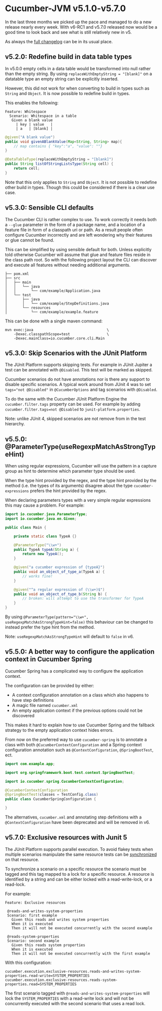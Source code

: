 Cucumber-JVM v5.1.0-v5.7.0
==========================

In the last three months we picked up the pace and managed to do a new
release nearly every week. With v6-RC1 and v5.7.0 released now would be a good time
to look back and see what is still relatively new in v5.

As always the [full changelog] can be in its usual place. 

[full changelog]:           ../CHANGELOG.md


v5.2.0: Redefine build in data table types
------------------------------------------

In v5.0.0 empty cells in a data table would be transformed into null rather than
the empty string. By using `replaceWithEmptyString = "[blank]"` on a
datatable type an empty string can be explicitly inserted.  

However, this did not work for when converting to build in types such as `String`
and `Object`. It is now possible to redefine build in types.  

This enables the following:

```gherkin
Feature: Whitespace
  Scenario: Whitespace in a table
   Given a blank value
     | key | value   |
     | a   | [blank] |
```

```java
@given("A blank value")
public void givenABlankValue(Map<String, String> map){
    // map contains { "key":"a", "value": ""}
}

@DataTableType(replaceWithEmptyString = "[blank]")
public String listOfStringListsType(String cell) {
    return cell;
}
```

Note that this only applies to `String` and `Object`. It is not possible to
redefine other build in types. Though this could be considered if there is a
clear use case.

v5.3.0: Sensible CLI defaults
-----------------------------

The Cucumber CLI is rather complex to use. To work correctly it needs both
a `--glue` parameter in the form of a package name, and a location of a feature
file in form of a classpath uri or path. As a result people often configure
Cucumber incorrectly and are left wondering why their features or glue cannot
be found.

This can be simplified by using sensible default for both. Unless explicitly
told otherwise Cucumber will assume that glue and feature files reside in the
class path root. So with the following project layout the CLI can discover and
execute all features without needing additional arguments.

```
├── pom.xml
├── src
│   ├── main
│   │   └── java
│   │       └── com/example/Application.java
│   └── test
│       ├── java
│       │   └── com/example/StepDefinitions.java
│       └── resources
│           └── com/example/example.feature
```

This can be done with a single maven command:

```shell script
mvn exec:java                                  \
    -Dexec.classpathScope=test                 \
    -Dexec.mainClass=io.cucumber.core.cli.Main
```

v5.3.0: Skip Scenarios with the JUnit Platform
----------------------------------------------

The JUnit Platform supports skipping tests. For example in JUnit Jupiter a
test can be annotated with `@Disabled`. This test will be marked as skipped.

Cucumber scenarios do not have annotations nor is there any support to disable
specific scenarios. A typical work around from JUnit 4 was to set 
`tags="not @Disabled"` in `@CucumberOptions` and tag scenarios with
`@Disabled`.

To do the same with the Cucumber JUnit Platform Engine the 
`cucumber.filter.tags` property can be used. For example by adding 
`cucumber.filter.tags=not @Disabled` to `junit-platform.properties`.

Note: unlike JUnit 4, skipped scenarios are not remove from in the test
hierarchy.

v5.5.0: @ParameterType(useRegexpMatchAsStrongTypeHint)
----------------------------------------

When using regular expressions, Cucumber will use the pattern in a capture
group as hint to determine which parameter type should be used.

When the type hint provided by the regex, and the type hint provided by the
method (i.e. the types of its arguments) disagree about the type
`cucumber-expressions` prefers the hint provided by the regex.

When declaring parameters types with a very simple regular expressions this may
cause a problem. For example:

```java
import io.cucumber.java.ParameterType;
import io.cucumber.java.en.Given;

public class Main {

    private static class TypeA {}

    @ParameterType("\\w+")
    public TypeA typeA(String a) {
        return new TypeA();
    }

    @given("a cucumber expression of {typeA}")
    public void an_object_of_type_a(TypeA a) {
        // works fine!
    }

    @given("^a regular expression of (\\w+)$")
    public void an_object_of_type_b(String b) {
        // broken: will attempt to use the transformer for TypeA
    }
}
```

By using `@ParameterType(pattern="\\w+", useRegexpMatchAsStrongTypeHint=false)`
this behaviour can be changed to instead prefer the type hint from the method.

Note: `useRegexpMatchAsStrongTypeHint` will default to `false` in v6.

v5.5.0: A better way to configure the application context in Cucumber Spring
----------------------------------------------------------------------------

Cucumber Spring has a complicated way to configure the application context.

The configuration can be provided by either:  
 * A context configuration annotation on a class which also happens to have
   step definitions 
 * A magic file named `cucumber.xml`
 * An empty application context if the previous options could not be discovered
 
This makes it hard to explain how to use Cucumber Spring and the fallback
strategy to the empty application context hides errors. 

From now on the preferred way to use `cucumber-spring` is to annotate a class
with both `@CucumberContextConfiguration` and a Spring context configuration
annotation such as `@ContextConfiguration`, `@SpringBootTest`, ect.

```java
import com.example.app;

import org.springframework.boot.test.context.SpringBootTest;

import io.cucumber.spring.CucumberContextConfiguration;

@CucumberContextConfiguration
@SpringBootTest(classes = TestConfig.class)
public class CucumberSpringConfiguration {

}
```

The alternatives, `cucumber.xml` and annotating step definitions with a
`@ContextConfiguration` have been deprecated and will be removed in v6.

v5.7.0: Exclusive resources with Junit 5
----------------------------------------

The JUnit Platform supports parallel execution. To avoid flakey tests when
multiple scenarios manipulate the same resource tests can be 
[synchronized][junit5-user-guide-synchronization] on that resource.

[junit5-user-guide-synchronization]: https://junit.org/junit5/docs/current/user-guide/#writing-tests-parallel-execution-synchronization

To synchronize a scenario on a specific resource the scenario must be tagged
and this tag mapped to a lock for a specific resource. A resource is identified
by a string and can be either locked with a read-write-lock, or a read-lock.

For example:

```gherkin
Feature: Exclusive resources

 @reads-and-writes-system-properties
 Scenario: first example
   Given this reads and writes system properties
   When it is executed 
   Then it will not be executed concurrently with the second example

 @reads-system-properties
 Scenario: second example
   Given this reads system properties
   When it is executed
   Then it will not be executed concurrently with the first example

```

With this configuration:

```
cucumber.execution.exclusive-resources.reads-and-writes-system-properties.read-write=SYSTEM_PROPERTIES
cucumber.execution.exclusive-resources.reads-system-properties.read=SYSTEM_PROPERTIES
```

The first scenario tagged with `@reads-and-writes-system-properties` will lock 
the `SYSTEM_PROPERTIES` with a read-write lock and will not be concurrently
executed with the second scenario that uses a read lock.
